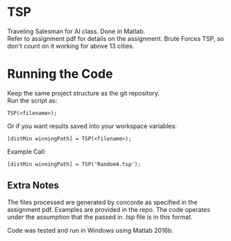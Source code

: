 # TSP
Traveling Salesman for AI class. Done in Matlab.   
Refer to assignment pdf for details on the assignment.
Brute Forces TSP, so don't count on it working for above 13 cities.

# Running the Code
Keep the same project structure as the git repository.  
Run the script as: 
```
TSP(<filename>);
```  
Or if you want results saved into your workspace variables:  
```
[distMin winningPath] = TSP(<filename>);
```
  
Example Call:  
```
[distMin winningPath] = TSP('Random4.tsp');
``` 

## Extra Notes  
The files processed are generated by concorde as specified in the assignment pdf. Examples are provided in the repo. 
The code operates under the assumption that the passed in .tsp file is in this format.  
  
Code was tested and run in Windows using Matlab 2016b.
